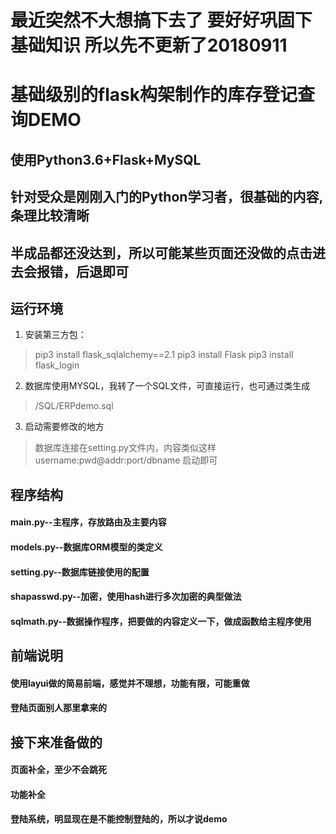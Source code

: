 # 最近突然不大想搞下去了 要好好巩固下基础知识 所以先不更新了20180911
# 基础级别的flask构架制作的库存登记查询DEMO
## 使用Python3.6+Flask+MySQL
## 针对受众是刚刚入门的Python学习者，很基础的内容,条理比较清晰
## 半成品都还没达到，所以可能某些页面还没做的点击进去会报错，后退即可
## 运行环境
1. 安装第三方包：
>pip3 install flask_sqlalchemy==2.1
>pip3 install Flask
>pip3 install flask_login
2. 数据库使用MYSQL，我转了一个SQL文件，可直接运行，也可通过类生成
>/SQL/ERPdemo.sql
3. 启动需要修改的地方
>数据库连接在setting.py文件内，内容类似这样username:pwd@addr:port/dbname
>启动即可
## 程序结构
#### main.py--主程序，存放路由及主要内容
#### models.py--数据库ORM模型的类定义
#### setting.py--数据库链接使用的配置
#### shapasswd.py--加密，使用hash进行多次加密的典型做法
#### sqlmath.py--数据操作程序，把要做的内容定义一下，做成函数给主程序使用
## 前端说明
#### 使用layui做的简易前端，感觉并不理想，功能有限，可能重做
#### 登陆页面别人那里拿来的
## 接下来准备做的
#### 页面补全，至少不会跳死
#### 功能补全
#### 登陆系统，明显现在是不能控制登陆的，所以才说demo
